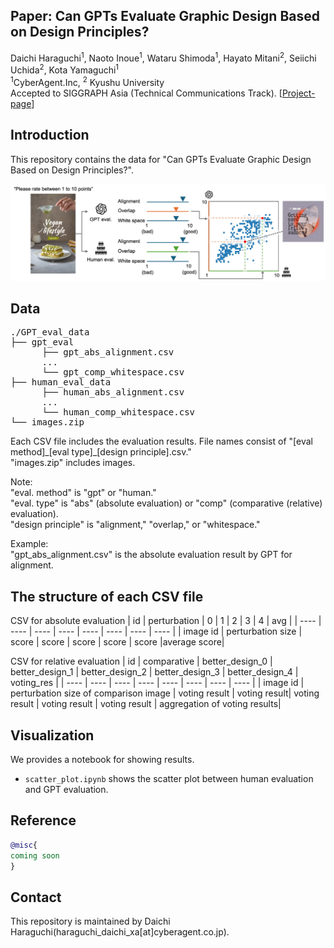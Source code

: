 ## Paper: Can GPTs Evaluate Graphic Design Based on Design Principles?
Daichi Haraguchi<sup>1</sup>, Naoto Inoue<sup>1</sup>, Wataru Shimoda<sup>1</sup>, Hayato Mitani<sup>2</sup>, Seiichi Uchida<sup>2</sup>, Kota Yamaguchi<sup>1</sup>  
<sup>1</sup>CyberAgent.Inc, <sup>2</sup> Kyushu University  
Accepted to SIGGRAPH Asia (Technical Communications Track).
[[Project-page](https://cyberagentailab.github.io/Graphic-design-evaluation/)]

## Introduction
This repository contains the data for "Can GPTs Evaluate Graphic Design Based on Design Principles?".

<img src = "https://github.com/CyberAgentAILab/Graphic-design-evaluation/blob/projectpage/docs/images/teaser.jpg" title = "teaser" >

## Data
<pre>
./GPT_eval_data
├── gpt_eval
      ├── gpt_abs_alignment.csv
      ...
      └── gpt_comp_whitespace.csv
├── human_eval_data
      ├── human_abs_alignment.csv
      ...
      └── human_comp_whitespace.csv
└── images.zip
</pre>
Each CSV file includes the evaluation results.
File names consist of "[eval method]_[eval type]\_[design principle].csv."  
"images.zip" includes images.

Note:  
"eval. method" is "gpt" or "human."  
"eval. type" is "abs" (absolute evaluation) or "comp" (comparative (relative) evaluation).  
"design principle" is "alignment," "overlap," or "whitespace."  

Example:  
"gpt_abs_alignment.csv" is the absolute evaluation result by GPT for alignment. 

## The structure of each CSV file
CSV for absolute evaluation
| id | perturbation | 0 | 1 | 2 | 3 | 4 | avg |
| ---- | ---- | ---- | ---- | ---- | ---- | ---- | ---- |
| image id | perturbation size | score | score | score | score | score |average score|

CSV for relative evaluation
| id | comparative | better_design_0 | better_design_1 | better_design_2 | better_design_3 | better_design_4 | voting_res |
| ---- | ---- | ---- | ---- | ---- | ---- | ---- | ---- |
| image id | perturbation size of comparison image | voting result | voting result| voting result | voting result | voting result | aggregation of voting results|


## Visualization
We provides a notebook for showing results.  
- `scatter_plot.ipynb` shows the scatter plot between human evaluation and GPT evaluation.  

## Reference
```bibtex
@misc{
coming soon
}
```

## Contact
This repository is maintained by Daichi Haraguchi(haraguchi_daichi_xa[at]cyberagent.co.jp).
